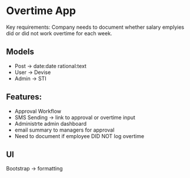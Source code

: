 # Overtime App

Key requirements:  Company needs to document whether salary emplyies did or did not work overtime for each week.

## Models
- Post -> date:date rational:text
- User -> Devise
- Admin -> STI

## Features:
- Approval Workflow
- SMS Sending -> link to approval or overtime input
- Administrte admin dashboard
- email summary to managers for approval
- Need to document if employee DID NOT log overtime

## UI
Bootstrap -> formatting
